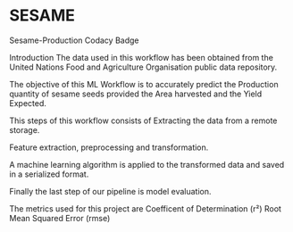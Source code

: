 # SESAME
Sesame-Production
Codacy Badge

Introduction
The data used in this workflow has been obtained from the United Nations Food and Agriculture Organisation public data repository.

The objective of this ML Workflow is to accurately predict the Production quantity of sesame seeds provided the Area harvested and the Yield Expected.

This steps of this workflow consists of
Extracting the data from a remote storage.

Feature extraction, preprocessing and transformation.

A machine learning algorithm is applied to the transformed data and saved in a serialized format.

Finally the last step of our pipeline is model evaluation.

The metrics used for this project are
Coefficent of Determination (r²)
Root Mean Squared Error (rmse)
